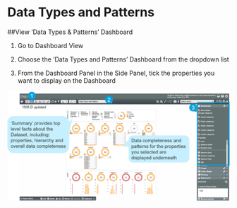 # Data Types and Patterns

##View ‘Data Types & Patterns’ Dashboard

1. Go to Dashboard View

2. Choose the ‘Data Types and Patterns’ Dashboard from the dropdown list

3. From the Dashboard Panel in the Side Panel, tick the properties you want to display on the Dashboard

![](4-001datatypesdashboard.png)